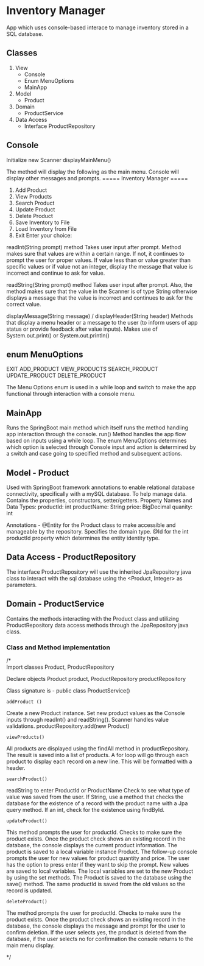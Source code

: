 # Inventory Manager
App which uses console-based interace to manage inventory stored in a SQL database.

## Classes
  1. View 
      * Console
      * Enum MenuOptions
      * MainApp
  2. Model
      * Product
  3. Domain
      * ProductService
  4. Data Access
      * Interface ProductRepository

## Console 
Initialize new Scanner
displayMainMenu()

The method will display the following as the main menu. Console will display other messages and prompts. 
	===== Inventory Manager =====
1. Add Product
2. View Products
3. Search Product
4. Update Product
5. Delete Product
6. Save Inventory to File
7. Load Inventory from File
8. Exit
Enter your choice:

readInt(String prompt) method
Takes user input after prompt. Method makes sure that values are within a certain range. If not, it continues to prompt the user for proper values. 
If value less than or value greater than specific values or if value not an integer, display the message that value is incorrect and continue to ask for value.

readString(String prompt) method
Takes user input after prompt. Also, the method makes sure that the value in the Scanner is of type String otherwise displays a message that the value is incorrect and continues to ask for the correct value.

displayMessage(String message) / displayHeader(String header)
Methods that display a menu header or a message to the user (to inform users of app status or provide feedback after value inputs).
Makes use of System.out.print() or System.out.println()

## enum MenuOptions
EXIT
ADD_PRODUCT
VIEW_PRODUCTS
SEARCH_PRODUCT
UPDATE_PRODUCT
DELETE_PRODUCT

The Menu Options enum is used in a while loop and switch to make the app functional through interaction with a console menu. 

## MainApp
Runs the SpringBoot main method which itself runs the method handling app interaction through the console. 
run()
Method handles the app flow based on inputs using a while loop.
The enum MenuOptions determines which option is selected through Console input and action is determined by a switch and case going to specified method and subsequent actions.

## Model - Product
Used with SpringBoot framework annotations to enable relational database connectivity, specifically with a mySQL database. To help manage data.
Contains the properties, constructors, setter/getters.
Property Names and Data Types:
productId: int
productName: String
price: BigDecimal
quanity: int

Annotations - 
@Entity for the Product class to make accessible and manageable by the repository. Specifies the domain type.
@Id for the int productId property which determines the entity identity type.

## Data Access - ProductRepository
The interface ProductRepository will use the inherited JpaRepository java class to interact with the sql database using the <Product, Integer> as parameters.

## Domain - ProductService
Contains the methods interacting with the Product class and utilizing ProductRepository data access methods through the JpaRepository java class.


### Class and Method implementation

/*	
Import classes
Product, ProductRepository
	
Declare objects
Product product, ProductRepository productRepository

Class signature is - public class ProductService()

	addProduct ()
Create a new Product instance.
Set new product values as the Console inputs through readInt() and readString().
Scanner handles value validations.
productRepository.add(new Product)

	viewProducts()
All products are displayed using the findAll method in productRepository. The result is saved into a list of products. A for loop will go through each product to display each record on a new line. This will be formatted with a header.
	
	searchProduct()
readString to enter ProductId or ProductName
Check to see what type of value was saved from the user.
If String, use a method that checks the database for the existence of a record with the product name with a Jpa query method. If an int, check for the existence using findById.

	updateProduct()
This method prompts the user for productId. Checks to make sure the product exists. Once the product check shows an existing record in the database, the console displays the current product information. The product is saved to a local variable instance Product.  The follow-up console prompts the user for new values for product quantity and price. The user has the option to press enter if they want to skip the prompt. 
New values are saved to local variables. The local variables are set to the new Product by using the set methods. The Product is saved to the database using the save() method. The same productId is saved from the old values so the record is updated.

	deleteProduct()
The method prompts the user for productId.  Checks to make sure the product exists. Once the product check shows an existing record in the database, the console displays the message and prompt for the user to confirm deletion. If the user selects yes, the product is deleted from the database, if the user selects no for confirmation the console returns to the main menu display.

*/

